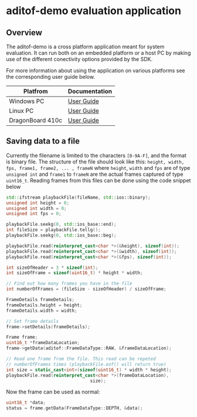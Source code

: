 # aditof-demo evaluation application 

## Overview

The aditof-demo is a cross platform application meant for system evaluation. It can run both on an embedded platform or a host PC by making use of the different conectivity options provided by the SDK.  

For more information about using the application on various platforms see the corresponding user guide below.

| Platfrom | Documentation |
| --------- | ----------- |
| Windows PC | [User Guide](../../doc/windows/user_guide.md) |
| Linux PC | [User Guide](../../doc/linux/user_guide.md) |
| DragonBoard 410c | [User Guide](../../doc/dragonboard410c/user_guide.md) |

## Saving data to a file

Currently the filename is limited to the characters `[0-9A-F]`, and the format is binary file.
The structure of the file should look like this:
`height, width, fps, frame1, frame2, ... , frameN`
where `height`, `width` and `fps` are of type `unsigned int` and `frame1` to `frameN` are the actual frames captured of type `uint16_t`.
Reading frames from this files can be done using the code snippet below
```cpp
std::ifstream playbackFile(fileName, std::ios::binary);
unsigned int height = 0;
unsigned int width = 0;
unsigned int fps = 0;

playbackFile.seekg(0, std::ios_base::end);
int fileSize = playbackFile.tellg();
playbackFile.seekg(0, std::ios_base::beg);

playbackFile.read(reinterpret_cast<char *>(&height), sizeof(int));
playbackFile.read(reinterpret_cast<char *>(&width), sizeof(int));
playbackFile.read(reinterpret_cast<char *>(&fps), sizeof(int));

int sizeOfHeader = 3 * sizeof(int);
int sizeOfFrame = sizeof(uint16_t) * height * width;

// Find out how many frames you have in the file
int numberOfFrames = (fileSize - sizeOfHeader) / sizeOfFrame;

FrameDetails frameDetails;
frameDetails.height = height;
frameDetails.width = width;

// Set frame details
frame->setDetails(frameDetails);

Frame frame;
uint16_t *frameDataLocation;
frame->getData(aditof::FrameDataType::RAW, &frameDataLocation);

// Read one frame from the file. This read can be repeted 
// numberOfFrames times (playbackFile.eof() will return true)
int size = static_cast<int>(sizeof(uint16_t) * width * height);
playbackFile.read(reinterpret_cast<char *>(frameDataLocation),
                                size);
```
Now the frame can be used as normal:
```cpp
uint16_t *data;
status = frame.getData(FrameDataType::DEPTH, &data);
```

